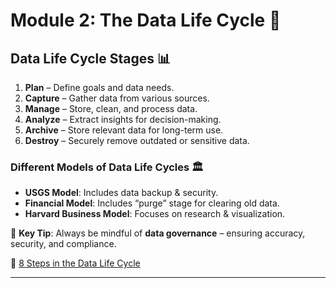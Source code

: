 # Module 2: The Data Life Cycle 🔄

## Data Life Cycle Stages 📊

1. **Plan** – Define goals and data needs.
2. **Capture** – Gather data from various sources.
3. **Manage** – Store, clean, and process data.
4. **Analyze** – Extract insights for decision-making.
5. **Archive** – Store relevant data for long-term use.
6. **Destroy** – Securely remove outdated or sensitive data.

### Different Models of Data Life Cycles 🏛️

- **USGS Model**: Includes data backup & security.
- **Financial Model**: Includes “purge” stage for clearing old data.
- **Harvard Business Model**: Focuses on research & visualization.

📝 **Key Tip**: Always be mindful of **data governance** – ensuring accuracy, security, and compliance.

🔗 [8 Steps in the Data Life Cycle](https://hbr.org)

---
